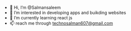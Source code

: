 - 👋 Hi, I’m @Salmansaleem
- 👀 I’m interested in developing apps and buikding websites
- 🌱 I’m currently learning react js
- 📫 reach me through technosalman607@gmail.com

